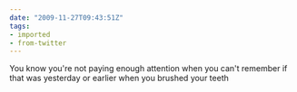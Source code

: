 ```yaml
---
date: "2009-11-27T09:43:51Z"
tags:
- imported
- from-twitter
---
```

You know you're not paying enough attention when you can't remember if that was yesterday or earlier when you brushed your teeth
